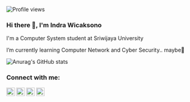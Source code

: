 ![Profile views](https://gpvc.arturio.dev/wicaksonoindra)
### Hi there 👋, I'm Indra Wicaksono
I'm a Computer System student at Sriwijaya University

I’m currently learning Computer Network and Cyber Security.. maybe🤣

![Anurag's GitHub stats](https://github-readme-stats.vercel.app/api?username=wicaksonoindra&show_icons=true&theme=radical)


### Connect with me:

[<img src='https://cdn.jsdelivr.net/npm/simple-icons@3.0.1/icons/github.svg' alt='github' width="22px">](https://github.com/wicaksonoindra)
[<img src='https://cdn.jsdelivr.net/npm/simple-icons@3.0.1/icons/linkedin.svg' alt='linkedin' width="22px">](https://www.linkedin.com/in/wicaksonoindra/)
[<img src='https://cdn.jsdelivr.net/npm/simple-icons@3.0.1/icons/instagram.svg' alt='instagram' width="22px">](https://www.instagram.com/indraw___/)
[<img src='https://cdn.jsdelivr.net/npm/simple-icons@3.0.1/icons/icloud.svg' alt='website' width="22px">](wicaksonoindra.github.io)  
